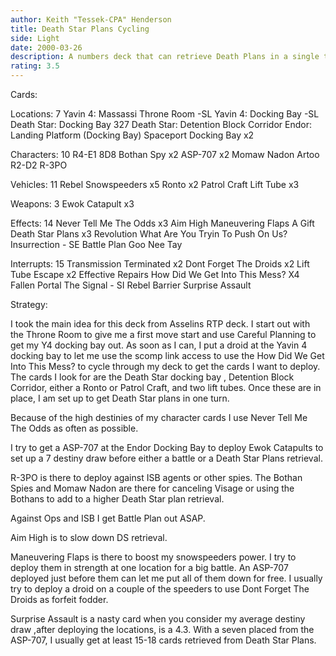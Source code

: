 ```yaml
---
author: Keith "Tessek-CPA" Henderson
title: Death Star Plans Cycling
side: Light
date: 2000-03-26
description: A numbers deck that can retrieve Death Plans in a single turn. It uses high destiny cards to maximize retrieval amounts.
rating: 3.5
---
```

Cards: 

Locations: 7
Yavin 4: Massassi Throne Room -SL
Yavin 4:  Docking Bay -SL
Death Star: Docking Bay 327
Death Star: Detention Block Corridor
Endor: Landing Platform (Docking Bay)
Spaceport Docking Bay x2

Characters: 10
R4-E1
8D8
Bothan Spy x2
ASP-707 x2
Momaw Nadon
Artoo
R2-D2
R-3PO

Vehicles: 11
Rebel Snowspeeders x5
Ronto x2
Patrol Craft
Lift Tube x3

Weapons: 3
Ewok Catapult x3

Effects: 14
Never Tell Me The Odds x3
Aim High
Maneuvering Flaps
A Gift
Death Star Plans x3
Revolution
What Are You Tryin To Push On Us?
Insurrection - SE
Battle Plan
Goo Nee Tay

Interrupts: 15
Transmission Terminated x2
Dont Forget The Droids x2
Lift Tube Escape x2
Effective Repairs
How Did We Get Into This Mess? X4
Fallen Portal
The Signal - SI
Rebel Barrier
Surprise Assault


Strategy: 

I took the main idea for this deck from Asselins RTP deck.
I start out with the Throne Room to give me a first move start and use Careful Planning to get my Y4 docking bay out. As soon as I can, I put a droid at the Yavin 4 docking bay to let me use the scomp link access to use the How Did We Get Into This Mess? to cycle through my deck to get the cards I want to deploy. The cards I look for are the Death Star docking bay , Detention Block Corridor, either a Ronto or Patrol Craft, and two lift tubes. Once these are in place, I am set up to get Death Star plans in one turn.

Because of the high destinies of my character cards I use Never Tell Me The Odds as often as possible.

I try to get a ASP-707 at the Endor Docking Bay to deploy Ewok Catapults to set up a 7 destiny draw before either a battle or a Death Star Plans retrieval.

R-3PO is there to  deploy against ISB agents or other spies. The Bothan Spies and Momaw Nadon are there for canceling Visage or using the Bothans to add to a higher Death Star plan retrieval.

Against Ops and ISB I get Battle Plan out ASAP.

Aim High is to slow down DS retrieval.

Maneuvering Flaps is there to boost my snowspeeders power. I try to deploy them in strength at one location for a big battle. An ASP-707 deployed just before them can let me put all of them down for free. I usually try to deploy a droid on a couple of the speeders to use Dont Forget The Droids as forfeit fodder.

Surprise Assault is a nasty card when you consider my average destiny draw ,after deploying the locations, is a 4.3.  With a seven placed from the ASP-707, I usually get at least 15-18 cards retrieved from Death Star Plans.
